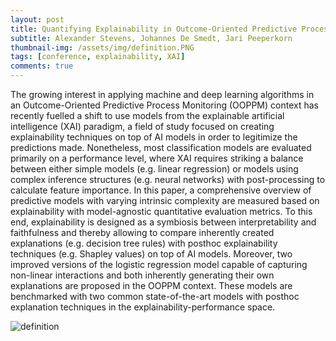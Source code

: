 ```yaml
---
layout: post
title: Quantifying Explainability in Outcome-Oriented Predictive Process Monitoring
subtitle: Alexander Stevens, Johannes De Smedt, Jari Peeperkorn
thumbnail-img: /assets/img/definition.PNG
tags: [conference, explainability, XAI]
comments: true
---
```


The growing interest in applying machine and deep learning algorithms in an Outcome-Oriented Predictive Process Monitoring (OOPPM) context has recently fuelled a shift to use models from the explainable artificial intelligence (XAI) paradigm, a field of study focused on creating explainability techniques on top of AI models in order to legitimize the predictions made. 
Nonetheless, most classification models are evaluated primarily on a performance level, where XAI requires striking a balance between either simple models (e.g. linear regression) or models using complex inference structures (e.g. neural networks) with post-processing to calculate feature importance. In this paper, a comprehensive overview of predictive models with varying intrinsic complexity are measured based on explainability with model-agnostic quantitative evaluation metrics. 
To this end, explainability is designed as a symbiosis between interpretability and faithfulness and thereby allowing to compare inherently created explanations (e.g. decision tree rules) with posthoc explainability techniques (e.g. Shapley values) on top of AI models.
Moreover, two improved versions of the logistic regression model capable of capturing non-linear interactions and both inherently generating their own explanations are proposed in the OOPPM context. 
These models are benchmarked with two common state-of-the-art models with posthoc explanation techniques in the explainability-performance space.

![definition](https://user-images.githubusercontent.com/75080516/207955809-7142abfd-b71a-4ffe-8889-c1078db73028.PNG)
